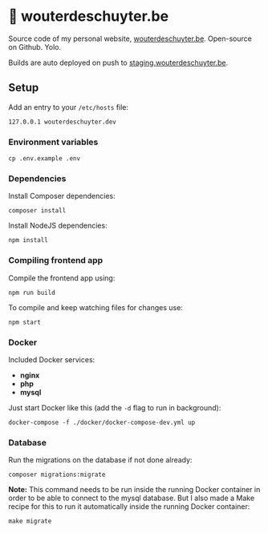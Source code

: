 # :construction: wouterdeschuyter.be

Source code of my personal website, [wouterdeschuyter.be](http://wouterdeschuyter.be). Open-source on Github. Yolo.

Builds are auto deployed on push to [staging.wouterdeschuyter.be](http://staging.wouterdeschuyter.be).

## Setup

Add an entry to your `/etc/hosts` file:

```shell
127.0.0.1 wouterdeschuyter.dev
```

### Environment variables

```shell
cp .env.example .env
```

### Dependencies

Install Composer dependencies:

```shell
composer install
```

Install NodeJS dependencies:

```shell
npm install
```

### Compiling frontend app

Compile the frontend app using:

```shell
npm run build
```

To compile and keep watching files for changes use:

```shell
npm start
```

### Docker

Included Docker services:

- **nginx**
- **php**
- **mysql**

Just start Docker like this (add the `-d` flag to run in background):

```shell
docker-compose -f ./docker/docker-compose-dev.yml up
```

### Database

Run the migrations on the database if not done already:

```shell
composer migrations:migrate
```

**Note:** This command needs to be run inside the running Docker container in order to be able to connect to the mysql database. But I also made a Make recipe for this to run it automatically inside the running Docker container:

```shell
make migrate
```
